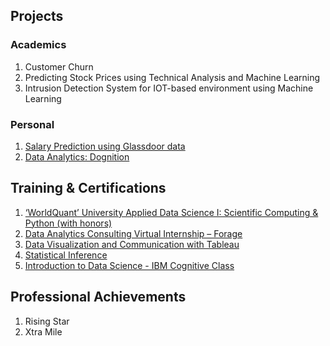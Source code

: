 ## Projects

### Academics

1. Customer Churn
2. Predicting Stock Prices using Technical Analysis and Machine Learning
3. Intrusion Detection System for IOT-based environment using Machine Learning

### Personal

1. [Salary Prediction using Glassdoor data](https://github.com/addds03/Salary-Projection-Project)
2. [Data Analytics: Dognition](https://public.tableau.com/profile/aditya.gaikwad#!/vizhome/Recommendations_15929796871780/RecommendationtoDognition)

## Training & Certifications

1. [‘WorldQuant’ University Applied Data Science I: Scientific Computing & Python (with honors)](https://www.credly.com/badges/fe8ca429-e20c-4482-a7f0-c60ccf737d38?source=linked_in_profile)
2. [Data Analytics Consulting Virtual Internship – Forage](https://insidesherpa.s3.amazonaws.com/completion-certificates/KPMG/m7W4GMqeT3bh9Nb2c_KPMG_cr7rwgKzWhRhJzsg4_completion_certificate.pdf)
3. [Data Visualization and Communication with Tableau](https://www.coursera.org/account/accomplishments/certificate/H698PYLZMH34)
4. [Statistical Inference](https://www.coursera.org/account/accomplishments/certificate/GG9ARMAL8D5L)
5. [Introduction to Data Science - IBM Cognitive Class](https://courses.cognitiveclass.ai/certificates/ece1aa7fb5c646f4954a6c1383667dd7)

## Professional Achievements

1. Rising Star 
2. Xtra Mile
